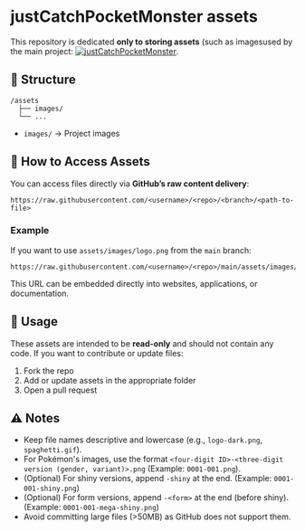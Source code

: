 # justCatchPocketMonster assets

This repository is dedicated **only to storing assets** (such as imagesused by the main project: [![justCatchPocketMonster](https://img.shields.io/badge/Main%20Project-GitHub-blue?logo=github)](https://github.com/pvcsam/justCatchPocketMonster).

## 📂 Structure

```
/assets
  ├── images/
  └── ...
```

* `images/` → Project images

## 🔗 How to Access Assets

You can access files directly via **GitHub’s raw content delivery**:

```
https://raw.githubusercontent.com/<username>/<repo>/<branch>/<path-to-file>
```

### Example

If you want to use `assets/images/logo.png` from the `main` branch:

```
https://raw.githubusercontent.com/<username>/<repo>/main/assets/images/logo.png
```

This URL can be embedded directly into websites, applications, or documentation.

## 🚀 Usage

These assets are intended to be **read-only** and should not contain any code.
If you want to contribute or update files:

1. Fork the repo
2. Add or update assets in the appropriate folder
3. Open a pull request

## ⚠️ Notes

* Keep file names descriptive and lowercase (e.g., `logo-dark.png`, `spaghetti.gif`).
* For Pokémon's images, use the format `<four-digit ID>-<three-digit version (gender, variant)>.png` (Example: `0001-001.png`).
* (Optional) For shiny versions, append `-shiny` at the end. (Example: `0001-001-shiny.png`)
* (Optional) For form versions, append `-<form>` at the end (before shiny). (Example: `0001-001-mega-shiny.png`)
* Avoid committing large files (>50MB) as GitHub does not support them.
